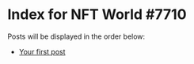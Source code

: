 # Index for NFT World #7710
Posts will be displayed in the order below:

- [Your first post](./001-first.md)

